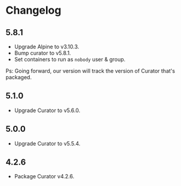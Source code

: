 # Changelog

## 5.8.1

* Upgrade Alpine to v3.10.3.
* Bump curator to v5.8.1.
* Set containers to run as `nobody` user & group.

Ps: Going forward, our version will track the version of Curator that's packaged.

## 5.1.0

* Upgrade Curator to v5.6.0.

## 5.0.0

* Upgrade Curator to v5.5.4.

## 4.2.6

* Package Curator v4.2.6.
